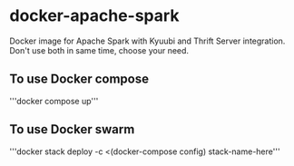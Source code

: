 # docker-apache-spark
Docker image for Apache Spark with Kyuubi and Thrift Server integration.
Don't use both in same time, choose your need.

## To use Docker compose
'''docker compose up'''

## To use Docker swarm
'''docker stack deploy -c <(docker-compose config) stack-name-here'''